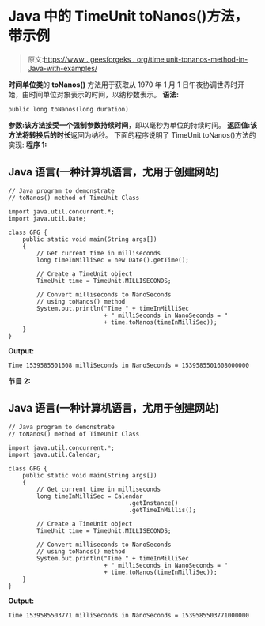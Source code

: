 # Java 中的 TimeUnit toNanos()方法，带示例

> 原文:[https://www . geesforgeks . org/time unit-tonanos-method-in-Java-with-examples/](https://www.geeksforgeeks.org/timeunit-tonanos-method-in-java-with-examples/)

**时间单位类**的 **toNanos()** 方法用于获取从 1970 年 1 月 1 日午夜协调世界时开始，由时间单位对象表示的时间，以纳秒数表示。
**语法:**

```
public long toNanos(long duration)
```

**参数:**该方法接受一个强制参数**持续时间**，即以毫秒为单位的持续时间。
**返回值:**该方法将**转换后的时长**返回为纳秒。
下面的程序说明了 TimeUnit toNanos()方法的实现:
**程序 1:**

## Java 语言(一种计算机语言，尤用于创建网站)

```
// Java program to demonstrate
// toNanos() method of TimeUnit Class

import java.util.concurrent.*;
import java.util.Date;

class GFG {
    public static void main(String args[])
    {
        // Get current time in milliseconds
        long timeInMilliSec = new Date().getTime();

        // Create a TimeUnit object
        TimeUnit time = TimeUnit.MILLISECONDS;

        // Convert milliseconds to NanoSeconds
        // using toNanos() method
        System.out.println("Time " + timeInMilliSec
                           + " milliSeconds in NanoSeconds = "
                           + time.toNanos(timeInMilliSec));
    }
}
```

**Output:** 

```
Time 1539585501608 milliSeconds in NanoSeconds = 1539585501608000000
```

**节目 2:**

## Java 语言(一种计算机语言，尤用于创建网站)

```
// Java program to demonstrate
// toNanos() method of TimeUnit Class

import java.util.concurrent.*;
import java.util.Calendar;

class GFG {
    public static void main(String args[])
    {
        // Get current time in milliseconds
        long timeInMilliSec = Calendar
                                  .getInstance()
                                  .getTimeInMillis();

        // Create a TimeUnit object
        TimeUnit time = TimeUnit.MILLISECONDS;

        // Convert milliseconds to NanoSeconds
        // using toNanos() method
        System.out.println("Time " + timeInMilliSec
                           + " milliSeconds in NanoSeconds = "
                           + time.toNanos(timeInMilliSec));
    }
}
```

**Output:** 

```
Time 1539585503771 milliSeconds in NanoSeconds = 1539585503771000000
```